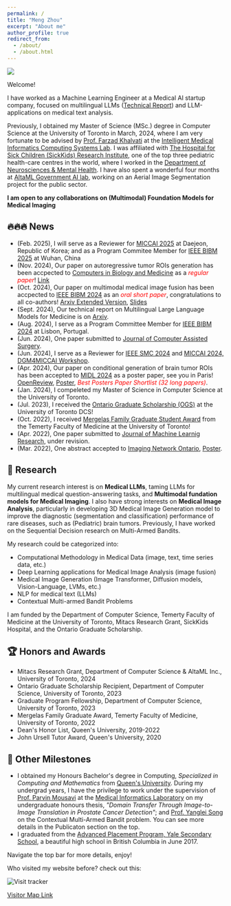 ```yaml
---
permalink: /
title: "Meng Zhou"
excerpt: "About me"
author_profile: true
redirect_from: 
  - /about/
  - /about.html
---
```

![](http://simonZhou86.github.io/images/name_chinese.png)

Welcome!

I have worked as a Machine Learning Engineer at a Medical AI startup company, focused on multilingual LLMs ([Technical Report](https://arxiv.org/abs/2409.05732)) and LLM-applications on medical text analysis.

Previously, I obtained my Master of Science (MSc.) degree in Computer Science at the University of Toronto in March, 2024, where I am very fortunate to be advised by [Prof. Farzad Khalvati](https://medical-imaging.utoronto.ca/faculty/farzad-khalvati) at the [Intelligent Medical Informatics Computing Systems Lab](https://imics.ca/). I was affiliated with [The Hospital for Sick Children (SickKids) Research Institute](https://www.sickkids.ca/en/research/about-research-institute/), one of the top three pediatric health-care centres in the world, where I worked in the [Department of Neurosciences & Mental Health](https://www.sickkids.ca/en/research/research-programs/neurosciences-mental-health/). I have also spent a wonderful four months at [AltaML Government AI lab](https://www.govlab.ai/), working on an Aerial Image Segmentation project for the public sector.

**I am open to any collaborations on (Multimodal) Foundation Models for Medical Imaging**

## 🔥🔥🔥 News
- (Feb. 2025), I will serve as a Reviewer for [MICCAI 2025](https://conferences.miccai.org/2025/en/default.asp) at Daejeon, Republic of Korea; and as a Program Commitee Member for [IEEE BIBM 2025](https://ieeebibm.org/BIBM2025) at Wuhan, China
- (Nov. 2024), Our paper on autoregressive tumor ROIs generation has been accpected to [Computers in Biology and Medicine](https://www.sciencedirect.com/journal/computers-in-biology-and-medicine) as a <span style="color:red">*regular paper*</span>! [Link](https://www.sciencedirect.com/science/article/abs/pii/S0010482524015877)
- (Oct. 2024), Our paper on multimodal medical image fusion has been accpected to [IEEE BIBM 2024](https://ieeebibm.org/BIBM2024) as an <span style="color:red">*oral short paper*</span>, congratulations to all co-authors! [Arxiv Extended Version](https://arxiv.org/abs/2411.11799), [Slides](http://simonZhou86.github.io/files/EHDRAN_slides.pdf)
- (Sept. 2024), Our technical report on Multilingual Large Language Models for Medicine is on [Arxiv](https://arxiv.org/abs/2409.05732).
- (Aug. 2024), I serve as a Program Committee Member for [IEEE BIBM 2024](https://ieeebibm.org/BIBM2024) at Lisbon, Portugal.
- (Jun. 2024), One paper submitted to [Journal of Computer Assisted Surgery](https://www.tandfonline.com/journals/icsu21).
- (Jun. 2024), I serve as a Reviewer for [IEEE SMC 2024](https://www.ieeesmc2024.org/home) and [MICCAI 2024, DGM4MICCAI Workshop](https://dgm4miccai.github.io/#overview).
- (Apr. 2024), Our paper on conditional generation of brain tumor ROIs has been accepted to [MIDL 2024](https://2024.midl.io/) as a poster paper, see you in Paris! [OpenReview](https://openreview.net/forum?id=LLoSHPorlM), [Poster](http://simonZhou86.github.io/files/MIDL_Poster_final.pdf), <span style="color:red">*Best Posters Paper Shortlist (32 long papers)*</span>.
- (Jan. 2024), I compeleted my Master of Science in Computer Science at the University of Toronto.
- (Jul. 2023), I received the [Ontario Graduate Scholarship (OGS)](https://www.sgs.utoronto.ca/awards/ontario-graduate-scholarship/) at the University of Toronto DCS!
- (Oct. 2022), I received [Mergelas Family Graduate Student Award](https://medical-imaging.utoronto.ca/news/mergelas-award-recipients-announced) from the Temerty Faculty of Medicine at the University of Toronto!
- (Apr. 2022), One paper submitted to [Journal of Machine Learnig Research](https://www.jmlr.org/), under revision.
- (Mar. 2022), One abstract accepted to [Imaging Network Ontario](https://www.imno.ca/), [Poster](http://simonZhou86.github.io/files/P1-1_Zhou_Meng.pdf).


## 📖 Research
My current research interest is on **Medical LLMs**, taming LLMs for multilingual medical question-answering tasks, and **Multimodal fundation models for Medical Imaging**. I also have strong interests on **Medical Image Analysis**, particularly in developing 3D Medical Image Generation model to improve the diagnostic (segmentation and classification) performance of rare diseases, such as (Pediatric) brain tumors. Previously, I have worked on the Sequential Decision research on Multi-Armed Bandits.

My research could be categorized into:
  - Computational Methodology in Medical Data (image, text, time series data, etc.)
  - Deep Learning applications for Medical Image Analysis (image fusion)
  - Medical Image Generation (Image Transformer, Diffusion models, Vision-Language, LVMs, etc.)
  - NLP for medical text (LLMs)
  - Contextual Multi-armed Bandit Problems

I am funded by the Department of Computer Science, Temerty Faculty of Medicine at the University of Toronto, Mitacs Research Grant, SickKids Hospital, and the Ontario Graduate Scholarship.


## 🏆 Honors and Awards
- Mitacs Research Grant, Department of Computer Science & AltaML Inc., University of Toronto, 2024
- Ontario Graduate Scholarship Recipient, Department of Computer Science, University of Toronto, 2023
- Graduate Program Fellowship, Department of Computer Science, University of Toronto, 2023
- Mergelas Family Graduate Award, Temerty Faculty of Medicine, University of Toronto, 2022
- Dean's Honor List, Queen's University, 2019-2022
- John Ursell Tutor Award, Queen's University, 2020


## 🚩 Other Milestones
- I obtained my Honours Bachelor's degree in Computing, *Specialized in Computing and Mathematics* from [Queen's University](https://www.queensu.ca/). During my undergrad years, I have the privilege to work under the supervision of [Prof. Parvin Mousavi](https://www.cs.queensu.ca/people/Parvin/Mousavi) at the [Medical Informatics Laboratory](https://medi.cs.queensu.ca/) on my undergraduate honours thesis, *"Domain Transfer Through Image-to-Image Translation in Prostate Cancer Detection"*; and [Prof. Yanglei Song](https://sites.google.com/view/yangleisong) on the Contextual Multi-Armed Bandit problem. You can see more details in the Publicaton section on the top. 
- I graduated from the [Advanced Placement Program, Yale Secondary School](https://yale.abbyschools.ca/), a beautiful high school in British Columbia in June 2017.


Navigate the top bar for more details, enjoy!

Who visited my website before? check out this:

![Visit tracker](https://clustrmaps.com/map_v2.png?d=J-NsD83hGHTyToBRLFxnexK8pRjz_RJvImjuuaTU6JE&cl=ffffff)

[Visitor Map Link](https://clustrmaps.com/site/1bo9o)